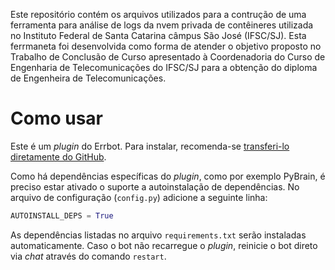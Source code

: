Este repositório contém os arquivos utilizados para a contrução de uma ferramenta para análise de logs da nvem privada de contêineres utilizada no Instituto Federal de Santa Catarina câmpus São José (IFSC/SJ). Esta ferrmaneta foi desenvolvida como forma de atender o objetivo proposto no Trabalho de Conclusão de Curso apresentado à Coordenadoria do Curso de Engenharia de Telecomunicações do IFSC/SJ para a obtenção do diploma de Engenheira de Telecomunicações.

# Como usar
Este é um _plugin_ do Errbot. Para instalar, recomenda-se [transferi-lo diretamente do GitHub](http://errbot.io/en/latest/user_guide/administration.html#installing-plugins).

Como há dependências específicas do _plugin_, como por exemplo PyBrain, é preciso estar ativado o suporte a autoinstalação de dependências. No arquivo de configuração (`config.py`) adicione a seguinte linha:
```python
AUTOINSTALL_DEPS = True
```
As dependências listadas no arquivo `requirements.txt` serão instaladas automaticamente. Caso o bot não recarregue o _plugin_, reinicie o bot direto via _chat_ através do comando `restart`.
